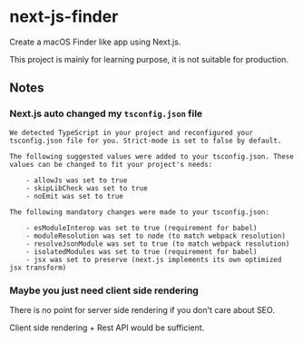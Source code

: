 # next-js-finder

Create a macOS Finder like app using Next.js.

This project is mainly for learning purpose, it is not suitable for production.


## Notes


### Next.js auto changed my `tsconfig.json` file

```
We detected TypeScript in your project and reconfigured your tsconfig.json file for you. Strict-mode is set to false by default.

The following suggested values were added to your tsconfig.json. These values can be changed to fit your project's needs:

    - allowJs was set to true
    - skipLibCheck was set to true
    - noEmit was set to true

The following mandatory changes were made to your tsconfig.json:

    - esModuleInterop was set to true (requirement for babel)
    - moduleResolution was set to node (to match webpack resolution)
    - resolveJsonModule was set to true (to match webpack resolution)
    - isolatedModules was set to true (requirement for babel)
    - jsx was set to preserve (next.js implements its own optimized jsx transform)
```


### Maybe you just need client side rendering

There is no point for server side rendering if you don't care about SEO.

Client side rendering + Rest API would be sufficient.
